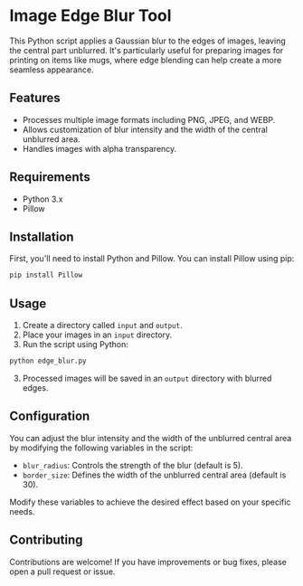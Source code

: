 # Image Edge Blur Tool

This Python script applies a Gaussian blur to the edges of images, leaving the central part unblurred. It's particularly useful for preparing images for printing on items like mugs, where edge blending can help create a more seamless appearance.

## Features

- Processes multiple image formats including PNG, JPEG, and WEBP.
- Allows customization of blur intensity and the width of the central unblurred area.
- Handles images with alpha transparency.

## Requirements

- Python 3.x
- Pillow

## Installation

First, you'll need to install Python and Pillow. You can install Pillow using pip:

```bash
pip install Pillow
```

## Usage

1. Create a directory called `input` and `output`.
2. Place your images in an `input` directory.
3. Run the script using Python:

```bash
python edge_blur.py
```

3. Processed images will be saved in an `output` directory with blurred edges.

## Configuration

You can adjust the blur intensity and the width of the unblurred central area by modifying the following variables in the script:

- `blur_radius`: Controls the strength of the blur (default is 5).
- `border_size`: Defines the width of the unblurred central area (default is 30).

Modify these variables to achieve the desired effect based on your specific needs.

## Contributing

Contributions are welcome! If you have improvements or bug fixes, please open a pull request or issue.